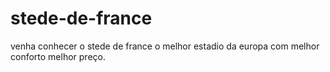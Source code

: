 # stede-de-france
venha conhecer o stede de france   o melhor  estadio da europa      com melhor conforto  melhor preço.

